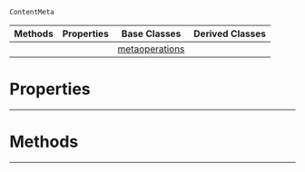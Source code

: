  `ContentMeta`

|Methods|Properties|Base Classes|Derived Classes|
|---|---|---|---|
| | |[metaoperations](https://github.com/zeroengineteam/ZeroDocs/blob/master/code_reference/class_reference/metaoperations.markdown)| |


 #  Properties


---  
 #  Methods


---  
 

 